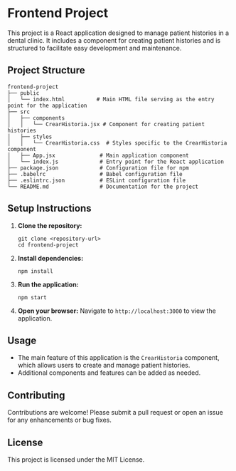 # Frontend Project

This project is a React application designed to manage patient histories in a dental clinic. It includes a component for creating patient histories and is structured to facilitate easy development and maintenance.

## Project Structure

```
frontend-project
├── public
│   └── index.html          # Main HTML file serving as the entry point for the application
├── src
│   ├── components
│   │   └── CrearHistoria.jsx # Component for creating patient histories
│   ├── styles
│   │   └── CrearHistoria.css  # Styles specific to the CrearHistoria component
│   ├── App.jsx              # Main application component
│   └── index.js             # Entry point for the React application
├── package.json             # Configuration file for npm
├── .babelrc                 # Babel configuration file
├── .eslintrc.json           # ESLint configuration file
└── README.md                # Documentation for the project
```

## Setup Instructions

1. **Clone the repository:**
   ```
   git clone <repository-url>
   cd frontend-project
   ```

2. **Install dependencies:**
   ```
   npm install
   ```

3. **Run the application:**
   ```
   npm start
   ```

4. **Open your browser:**
   Navigate to `http://localhost:3000` to view the application.

## Usage

- The main feature of this application is the `CrearHistoria` component, which allows users to create and manage patient histories.
- Additional components and features can be added as needed.

## Contributing

Contributions are welcome! Please submit a pull request or open an issue for any enhancements or bug fixes.

## License

This project is licensed under the MIT License.